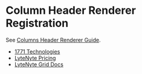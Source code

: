 # Column Header Renderer Registration

See [Columns Header Renderer Guide](https://1771technologies.com/docs/column-header-renderer).

- [1771 Technologies](https://1771technologies.com)
- [LyteNyte Pricing](https://1771technologies.com/pricing)
- [LyteNyte Grid Docs](https://1771technologies.com/docs/intro-getting-started)

